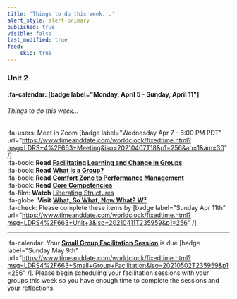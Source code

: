 ```yaml
---
title: 'Things to do this week...'
alert_style: alert-primary
published: true
visible: false
last_modified: true
feed:
    skip: true
---
```


### Unit 2
#### :fa-calendar: [badge label="Monday, April 5 - Sunday, April 11"]
###### Things to do this week...

:fa-users: Meet in Zoom [badge label="Wednesday Apr 7 - 6:00 PM PDT" url="https://www.timeanddate.com/worldclock/fixedtime.html?msg=LDRS+4%2F663+Meeting&iso=20210407T18&p1=256&ah=1&am=30" /]  
:fa-book: **Read** [**Facilitating Learning and Change in Groups**](https://infed.org/mobi/facilitating-learning-and-change-in-groups-and-group-sessions/)  
:fa-book:  **Read** [**What is a Group?**](https://infed.org/mobi/what-is-a-group/)  
:fa-book: **Read** [**Comfort Zone to Performance Management**](https://www.researchgate.net/publication/228957278_From_Comfort_Zone_to_Performance_Management)  
:fa-book: **Read** [**Core Competencies**](https://www.iaf-world.org/site/professional/core-competencies)  
:fa-film: **Watch** [Liberating Structures](https://player.vimeo.com/video/364868276)  
:fa-globe: **Visit** [**What, So What, Now What? W³**](http://www.liberatingstructures.com/9-what-so-what-now-what-w/)  
:fa-check: Please complete these items by [badge label="Sunday Apr 11th" url="https://www.timeanddate.com/worldclock/fixedtime.html?msg=LDRS4%2F663+Unit+3&iso=20210411T235959&p1=256" /]  

---

:fa-calendar: Your [**Small Group Facilitation Session**](https://far.twu.ca/ldrs/663-202103/assignments) is due [badge label="Sunday May 9th" url="https://www.timeanddate.com/worldclock/fixedtime.html?msg=LDRS4%2F663+Small+Group+Facilitation&iso=20210502T235959&p1=256" /]. Please begin scheduling your facilitation sessions with your groups this week so you have enough time to complete the sessions and your reflections.
